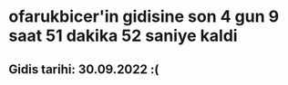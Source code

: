 # ofarukbicer'in gidisine son 4 gun 9 saat 51 dakika 52 saniye kaldi

## Gidis tarihi: 30.09.2022 :(